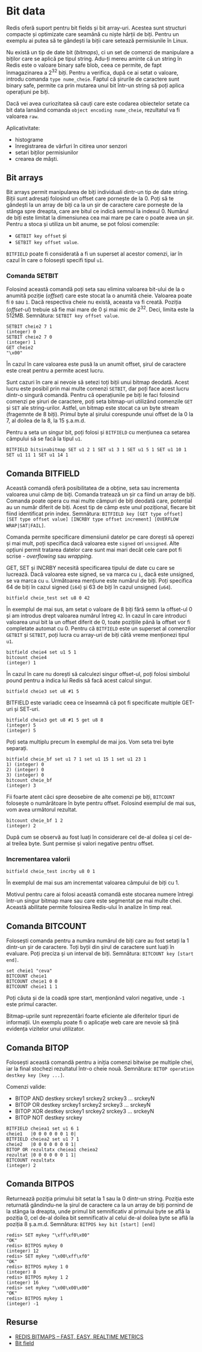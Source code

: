 # Bit data

Redis oferă suport pentru bit fields și bit array-uri. Acestea sunt structuri compacte și optimizate care seamănă cu niște hărții de biți. Pentru un exemplu ai putea să te gândești la biții care setează permisiunile în Linux.

Nu există un tip de date bit (*bitmaps*), ci un set de comenzi de manipulare a biților care se aplică pe tipul string. Adu-ți mereu aminte că un string în Redis este o valoare binary safe blob, ceea ce permite, de fapt înmagazinarea a 2<sup>32</sup> biți. Pentru a verifica, după ce ai setat o valoare, introdu comanda `type nume_cheie`. Faptul că șirurile de caractere sunt binary safe, permite ca prin mutarea unui bit într-un string să poți aplica operațiuni pe biți.

Dacă vei avea curiozitatea să cauți care este codarea obiectelor setate ca bit data lansând comanda `object encoding nume_cheie`, rezultatul va fi valoarea `raw`.

Aplicativitate:

- histograme
- înregistrarea de vârfuri în citirea unor senzori
- setari biților permisiunilor
- crearea de măști.

## Bit arrays

Bit arrays permit manipularea de biți individuali dintr-un tip de date string. Biții sunt adresați folosind un offset care pornește de la 0. Poți să te gândești la un array de biți ca la un șir de caractere care pornește de la stânga spre dreapta, care are bitul ce indică semnul la indexul 0. Numărul de biți este limitat la dimensiunea cea mai mare pe care o poate avea un șir.
Pentru a stoca și utiliza un bit anume, se pot folosi comenzile:
- `GETBIT key offset` și
- `SETBIT key offset value`.

`BITFIELD` poate fi considerată a fi un superset al acestor comenzi, iar în cazul în care o folosești specifi tipul `u1`.

### Comanda SETBIT

Folosind această comandă poți seta sau elimina valoarea bit-ului de la o anumită poziție (*offset*) care este stocat la o anumită cheie. Valoarea poate fi `0` sau `1`. Dacă respectiva cheie nu există, aceasta va fi creată. Poziția (*offset-ul*) trebuie să fie mai mare de 0 și mai mic de 2<sup>32</sup>. Deci, limita este la 512MB.
Semnătura: `SETBIT key offset value`.

```text
SETBIT cheie2 7 1
(integer) 0
SETBIT cheie2 7 0
(integer) 1
GET cheie2
"\x00"
```

În cazul în care valoarea este pusă la un anumit offset, șirul de caractere este creat pentru a permite acest lucru.

Sunt cazuri în care ai nevoie să setezi toți biții unui bitmap deodată. Acest lucru este posibil prin mai multe comenzi `SETBIT`, dar poți face acest lucru dintr-o singură comandă. Pentru că operațiunile pe biți le faci folosind comenzi pe șiruri de caractere, poți seta bitmap-uri utilizând comenzile `GET` și `SET` ale string-urilor. Astfel, un bitmap este stocat ca un byte stream (fragemnte de 8 biți). Primul byte al șirului corespunde unui offset de la 0 la 7, al doilea de la 8, la 15 ș.a.m.d.

Pentru a seta un singur bit, poți folosi și `BITFIELD` cu mențiunea ca setarea câmpului să se facă la tipul `u1`.

```text
BITFIELD bitsinabitmap SET u1 2 1 SET u1 3 1 SET u1 5 1 SET u1 10 1 SET u1 11 1 SET u1 14 1
```

## Comanda BITFIELD

Această comandă oferă posibilitatea de a obține, seta sau incrementa valoarea unui câmp de biți. Comanda tratează un șir ca fiind un array de biți. Comanda poate opera cu mai multe câmpuri de biți deodată care, potențial au un număr diferit de biți. Acest tip de câmp este unul pozițional, fiecare bit fiind identificat prin index.
Semnătura: `BITFIELD key [GET type offset] [SET type offset value] [INCRBY type offset increment] [OVERFLOW WRAP|SAT|FAIL]`.

Comanda permite specificare dimensiunii datelor pe care dorești să operezi și mai mult, poți specifica dacă valoarea este `signed` ori `unsigned`.
Alte opțiuni permit tratarea datelor care sunt mai mari decât cele care pot fi scrise - *overflowing* sau *wrapping*.

GET, SET și INCRBY necesită specificarea tipului de date cu care se lucrează. Dacă valoarea este signed, se va marca cu `i`, dacă este unsigned, se va marca cu `u`. Următoarea mențiune este numărul de biți. Poți specifica 64 de biți în cazul signed (`i64`) și 63 de biți în cazul unsigned (`u64`).

```text
bitfield cheie_test set u8 0 42
```

În exemplul de mai sus, am setat o valoare de 8 biți fără semn la offset-ul 0 și am introdus drept valoarea numărul întreg `42`. În cazul în care introduci valoarea unui bit la un offset diferit de 0, toate pozițiile până la offset vor fi completate automat cu 0. Pentru că `BITFIELD` este un superset al comenzilor `GETBIT` și `SETBIT`, poți lucra cu array-uri de biți câtă vreme menționezi tipul `u1`.

```text
bitfield cheie4 set u1 5 1
bitcount cheie4
(integer) 1
```

În cazul în care nu dorești să calculezi singur offset-ul, poți folosi simbolul pound pentru a indica lui Redis să facă acest calcul singur.

```text
bitfield cheie3 set u8 #1 5
```

BITFIELD este variadic ceea ce înseamnă că pot fi specificate multiple GET-uri și SET-uri.

```text
bitfield cheie3 get u8 #1 5 get u8 8
(integer) 5
(integer) 5
```

Poți seta multiplu precum în exemplul de mai jos. Vom seta trei byte separați.

```text
bitfield cheie_bf set u1 7 1 set u1 15 1 set u1 23 1
1) (integer) 0
2) (integer) 0
3) (integer) 0
bitcount cheie_bf
(integer) 3
```

Fii foarte atent căci spre deosebire de alte comenzi pe biți, `BITCOUNT` folosește o numărătoare în byte pentru offset. Folosind exemplul de mai sus, vom avea următorul rezultat.

```text
bitcount cheie_bf 1 2
(integer) 2
```

După cum se observă au fost luați în considerare cel de-al doilea și cel de-al treilea byte. Sunt permise și valori negative pentru offset.

### Incrementarea valorii

```text
bitfield cheie_test incrby u8 0 1
```

În exemplul de mai sus am incrementat valoarea câmpului de biți cu 1.

Motivul pentru care ai folosi această comandă este stocarea numere întregi într-un singur bitmap mare sau care este segmentat pe mai multe chei. Această abilitate permite folosirea Redis-ului în analize în timp real.

## Comanda BITCOUNT

Folosești comanda pentru a număra numărul de biți care au fost setați la 1 dintr-un șir de caractere. Toți byții din șirul de caractere sunt luați în evaluare. Poți preciza și un interval de biți.
Semnătura: `BITCOUNT key [start end]`.

```text
set cheie1 "ceva"
BITCOUNT cheie1
BITCOUNT cheie1 0 0
BITCOUNT cheie1 1 1
```
Poți căuta și de la coadă spre start, menționând valori negative, unde `-1` este primul caracter.

Bitmap-uprile sunt reprezentări foarte eficiente ale diferitelor tipuri de informații. Un exemplu poate fi o aplicație web care are nevoie să țină evidența vizitelor unui utilizator.

## Comanda BITOP

Folosești această comandă pentru a iniția comenzi bitwise pe multiple chei, iar la final stochezi rezultatul într-o cheie nouă.
Semnătura: `BITOP operation destkey key [key ...]`.

Comenzi valide:

- BITOP AND destkey srckey1 srckey2 srckey3 ... srckeyN
- BITOP OR destkey srckey1 srckey2 srckey3 ... srckeyN
- BITOP XOR destkey srckey1 srckey2 srckey3 ... srckeyN
- BITOP NOT destkey srckey

```text
BITFIELD cheiea1 set u1 6 1
cheie1   |0 0 0 0 0 0 1 0|
BITFIELD cheiea2 set u1 7 1
cheie2   |0 0 0 0 0 0 0 1|
BITOP OR rezultatx cheiea1 cheiea2
rezultat |0 0 0 0 0 0 1 1|
BITCOUNT rezultatx
(integer) 2
```

## Comanda BITPOS

Returnează poziția primului bit setat la 1 sau la 0 dintr-un string. Poziția este returnată gândindu-ne la șirul de caractere ca la un array de biți pornind de la stânga la dreapta, unde primul bit semnificativ al primului byte se află la poziția 0, cel de-al doilea bit semnificativ al celui de-al doilea byte se află la poziția 8 ș.a.m.d.
Semnătura: `BITPOS key bit [start] [end]`

```text
redis> SET mykey "\xff\xf0\x00"
"OK"
redis> BITPOS mykey 0
(integer) 12
redis> SET mykey "\x00\xff\xf0"
"OK"
redis> BITPOS mykey 1 0
(integer) 8
redis> BITPOS mykey 1 2
(integer) 16
redis> set mykey "\x00\x00\x00"
"OK"
redis> BITPOS mykey 1
(integer) -1
```

## Resurse

- [REDIS BITMAPS – FAST, EASY, REALTIME METRICS](http://blog.getspool.com/2011/11/29/fast-easy-realtime-metrics-using-redis-bitmaps)
- [Bit field](https://en.wikipedia.org/wiki/Bit_field)
